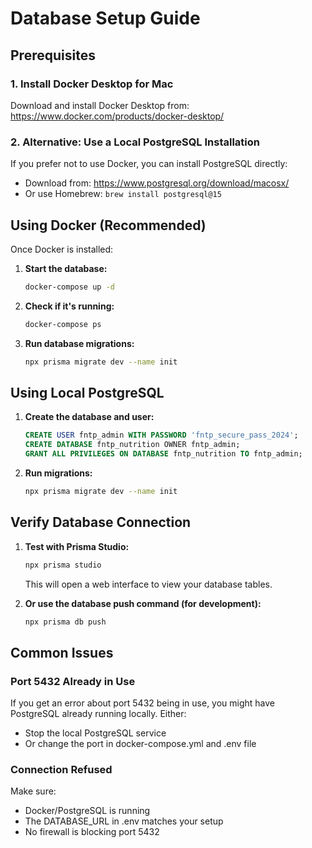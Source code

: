 # Database Setup Guide

## Prerequisites

### 1. Install Docker Desktop for Mac
Download and install Docker Desktop from: https://www.docker.com/products/docker-desktop/

### 2. Alternative: Use a Local PostgreSQL Installation
If you prefer not to use Docker, you can install PostgreSQL directly:
- Download from: https://www.postgresql.org/download/macosx/
- Or use Homebrew: `brew install postgresql@15`

## Using Docker (Recommended)

Once Docker is installed:

1. **Start the database:**
   ```bash
   docker-compose up -d
   ```

2. **Check if it's running:**
   ```bash
   docker-compose ps
   ```

3. **Run database migrations:**
   ```bash
   npx prisma migrate dev --name init
   ```

## Using Local PostgreSQL

1. **Create the database and user:**
   ```sql
   CREATE USER fntp_admin WITH PASSWORD 'fntp_secure_pass_2024';
   CREATE DATABASE fntp_nutrition OWNER fntp_admin;
   GRANT ALL PRIVILEGES ON DATABASE fntp_nutrition TO fntp_admin;
   ```

2. **Run migrations:**
   ```bash
   npx prisma migrate dev --name init
   ```

## Verify Database Connection

1. **Test with Prisma Studio:**
   ```bash
   npx prisma studio
   ```
   This will open a web interface to view your database tables.

2. **Or use the database push command (for development):**
   ```bash
   npx prisma db push
   ```

## Common Issues

### Port 5432 Already in Use
If you get an error about port 5432 being in use, you might have PostgreSQL already running locally. Either:
- Stop the local PostgreSQL service
- Or change the port in docker-compose.yml and .env file

### Connection Refused
Make sure:
- Docker/PostgreSQL is running
- The DATABASE_URL in .env matches your setup
- No firewall is blocking port 5432
